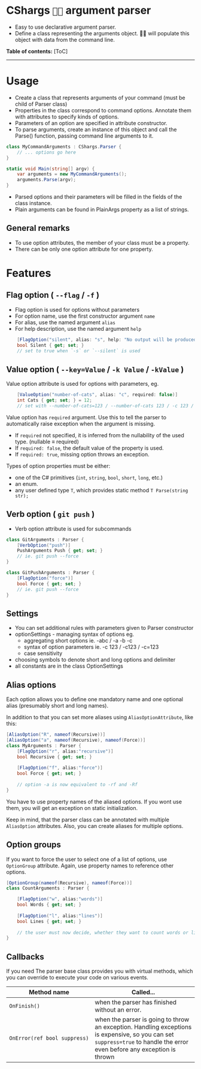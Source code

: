 # CShargs `🌊🦈` argument parser
- Easy to use declarative argument parser.
- Define a class representing the arguments object. 🌊🦈 will populate this object with data from the command line.

**Table of contents:**
[ToC]



***

# Usage
- Create a class that represents arguments of your command (must be child of Parser class)
- Properties in the class correspond to command options. Annotate them with attributes to specify kinds of options.
- Parameters of an option are specified in attribute constructor.
- To parse arguments, create an instance of this object and call the Parse() function, passing command line arguments to it.

```c#
class MyCommandArguments : CShargs.Parser {
    // ... options go here
}

static void Main(string[] argv) {
    var arguments = new MyCommandArguments();
    arguments.Parse(argv);
}
```
- Parsed options and their parameters will be filled in the fields of the class instance.
- Plain arguments can be found in PlainArgs property as a list of strings.

## General remarks 
- To use option attributes, the member of your class must be a property.
- There can be only one option attribute for one property.


# Features

## Flag option ( `--flag` / `-f` )
- Flag option is used for options without parameters
- For option name, use the first constructor argument `name`
- For alias, use the named argument `alias`
- For help description, use the named argument `help`
```c#
    [FlagOption("silent", alias: "s", help: "No output will be produced to stdout.")]
    bool Silent { get; set; }
    // set to true when `-s` or `--silent` is used
```


## Value option ( `--key=Value` / `-k Value` / `-kValue` )
Value option attribute is used for options with parameters, eg.
```c#
    [ValueOption("number-of-cats", alias: "c", required: false)]
    int Cats { get; set; } = 12;
    // set with --number-of-cats=123 / --number-of-cats 123 / -c 123 / -c123
```
Value option has `required` argument. Use this to tell the parser to automatically raise exception when the argument is missing.

- If `required` not specified, it is inferred from the nullability of the used type. (nullable &equiv; required)
- If `required: false`, the default value of the property is used.
- If `required: true`, missing option throws an exception.

Types of option properties must be either:
  - one of the C# primitives (`int`, `string`, `bool`, `short`, `long`, etc.)
  - an enum.
  - any user defined type `T`, which provides static method `T Parse(string str);`



## Verb option ( `git push` )
- Verb option attribute is used for subcommands
```c#
class GitArguments : Parser {
    [VerbOption("push")]
    PushArguments Push { get; set; }
    // ie. git push --force
}

class GitPushArguments : Parser {
    [FlagOption("force")]
    bool Force { get; set; }
    // ie. git push --force
}
```

## Settings
- You can set additional rules with parameters given to Parser constructor
- optionSettings - managing syntax of options eg.
  - aggregating short options ie. -abc / -a -b -c
  - syntax of option parameters ie. -c 123 / -c123 / -c=123
  - case sensitivity
- choosing symbols to denote short and long options and delimiter
- all constants are in the class OptionSettings

## Alias options
Each option allows you to define one mandatory name and one optional alias (presumably short and long names).

In addition to that you can set more aliases using `AliasOptionAttribute`, like this:
```c#
[AliasOption("R", nameof(Recursive))]
[AliasOption("a", nameof(Recursive), nameof(Force))]
class MyArguments : Parser {
    [FlagOption("r", alias:"recursive")]
    bool Recursive { get; set; }
    
    [FlagOption("f", alias:"force")]
    bool Force { get; set; }
    
    // option -a is now equivalent to -rf and -Rf
}
```
You have to use property names of the aliased options. If you wont use them, you will get an exception on static initialization.

Keep in mind, that the parser class can be annotated with multiple `AliasOption` attributes. Also, you can create aliases for multiple options. 

## Option groups

If you want to force the user to select one of a list of options, use `OptionGroup` attribute. Again, use property names to reference other options.

```c#
[OptionGroup(nameof(Recursive), nameof(Force))]
class CountArguments : Parser {

    [FlagOption("w", alias:"words")]
    bool Words { get; set; }
    
    [FlagOption("l", alias:"lines")]
    bool Lines { get; set; }
    
    // the user must now decide, whether they want to count words or lines
}
```

## Callbacks

If you need The parser base class provides you with virtual methods, which you can override to execute your code on various events.

| Method name      | Called... |
|------------------|-----------|
| `OnFinish()`     | when the parser has finished without an error. |
| `OnError(ref bool suppress)` | when the parser is going to throw an exception. Handling exceptions is expensive, so you can set `suppress=true` to handle the error even before any exception is thrown |
